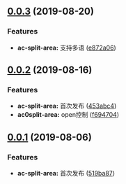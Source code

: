 <a name="0.0.3"></a>
## [0.0.3](https://github.com/tinper-bee/ac-split-area/compare/v0.0.2...v0.0.3) (2019-08-20)


### Features

* **ac-split-area:** 支持多语 ([e872a06](https://github.com/tinper-bee/ac-split-area/commit/e872a06))



<a name="0.0.2"></a>
## [0.0.2](https://github.com/tinper-bee/ac-split-area/compare/v0.0.1...v0.0.2) (2019-08-16)


### Features

* **ac-split-area:** 首次发布 ([453abc4](https://github.com/tinper-bee/ac-split-area/commit/453abc4))
* **ac0split-area:** open控制 ([f694704](https://github.com/tinper-bee/ac-split-area/commit/f694704))



<a name="0.0.1"></a>
## [0.0.1](https://github.com/tinper-bee/ac-split-area/compare/519ba87...v0.0.1) (2019-08-06)


### Features

* **ac-split-area:** 首次发布 ([519ba87](https://github.com/tinper-bee/ac-split-area/commit/519ba87))



